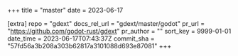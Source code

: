 +++
title = "master"
date = 2023-06-17

[extra]
repo = "gdext"
docs_rel_url = "gdext/master/godot"
pr_url = "https://github.com/godot-rust/gdext"
pr_author = ""
sort_key = 9999-01-01
date_time = 2023-06-17T07:43:37Z
commit_sha = "57fd56a3b208a303b62817a3101088d693e87081"
+++


